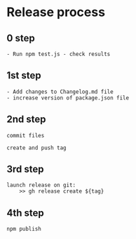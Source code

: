 # Release process

## 0 step	

	- Run npm test.js - check results

## 1st step
	
	- Add changes to Changelog.md file
	- increase version of package.json file

## 2nd step
	
	commit files

	create and push tag

## 3rd step
	
	launch release on git:
		>> gh release create ${tag}

## 4th step
	
	npm publish